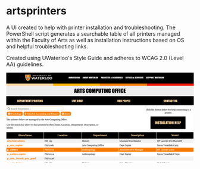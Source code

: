 # artsprinters
A UI created to help with printer installation and troubleshooting. The PowerShell script generates a searchable table of all printers managed within the Faculty of Arts as well as installation instructions based on OS and helpful troubleshooting links.

Created using UWaterloo's Style Guide and adheres to WCAG 2.0 (Level AA) guidelines.

<p align="center">
  <img src="https://github.com/rparmasar/artsprinters/blob/master/Screen%20Shot%202020-11-02%20at%207.09.21%20PM.png">
</p>
